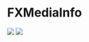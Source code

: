 # FXMediaInfo


<img src="https://git.disroot.org/daltomi/fxmediainfo/raw/branch/master/screenshots/01.png"/>


<img src="https://git.disroot.org/daltomi/fxmediainfo/raw/branch/master/screenshots/02.png"/>
